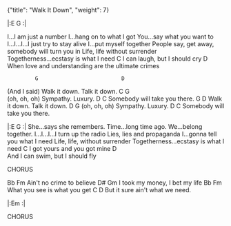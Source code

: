 {"title": "Walk It Down",
"weight": 7}


|:E   G :|

I...I am just a number
I...hang on to what I got
You...say what you want to
I...I...I...I just try to stay alive
I...put myself together
People say, get away, somebody will turn you in
Life, life without surrender
Togetherness...ecstasy is what I need
C
I can laugh, but I should cry
D
When love and understanding are the ultimate crimes

             G                           D
(And I said) Walk it down. Talk it down.
        C    G     
(oh, oh, oh) Sympathy. Luxury.
D             C
Somebody will take you there.
G                           D
Walk it down. Talk it down.
       D     G
(oh, oh, oh) Sympathy. Luxury.
D             C
Somebody will take you there.

|:E   G :|
She...says she remembers.
Time...long time ago.
We...belong together.
I...I...I...I turn up the radio
Lies, lies and propaganda
I...gonna tell you what I need
Life, life, without surrender
Togetherness...ecstasy is what I need
C
I got yours and you got mine
D         
And I can swim, but I should fly

CHORUS

Bb                Fm
Ain't no crime to believe
D#               Gm
I took my money, I bet my life
Bb                       Fm
What you see is what you get
C                      D
But it sure ain't what we need.

|:Em   :|

CHORUS
